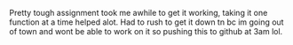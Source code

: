 Pretty tough assignment took me awhile to get it working, taking it one function at a time helped alot. Had to rush to get it down tn bc im going out of town and wont be able to work on it so pushing this to github at 3am lol.